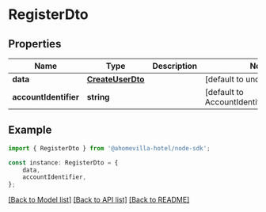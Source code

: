 # RegisterDto


## Properties

Name | Type | Description | Notes
------------ | ------------- | ------------- | -------------
**data** | [**CreateUserDto**](CreateUserDto.md) |  | [default to undefined]
**accountIdentifier** | **string** |  | [default to AccountIdentifierEnum_Email]

## Example

```typescript
import { RegisterDto } from '@ahomevilla-hotel/node-sdk';

const instance: RegisterDto = {
    data,
    accountIdentifier,
};
```

[[Back to Model list]](../README.md#documentation-for-models) [[Back to API list]](../README.md#documentation-for-api-endpoints) [[Back to README]](../README.md)
